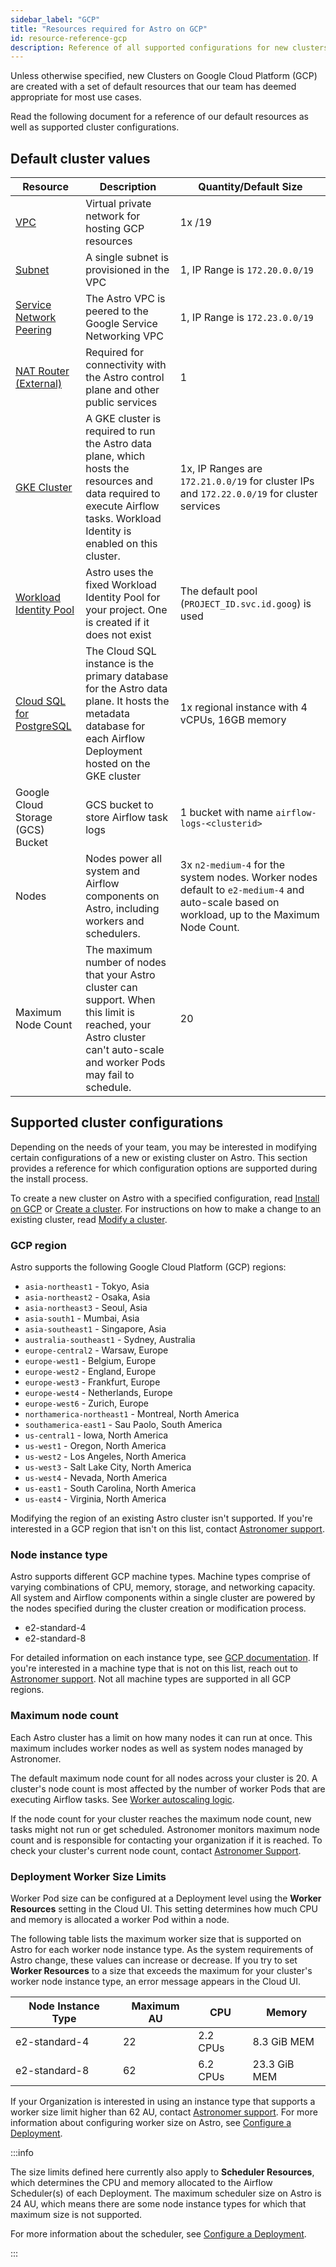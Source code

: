 ```yaml
---
sidebar_label: "GCP"
title: "Resources required for Astro on GCP"
id: resource-reference-gcp
description: Reference of all supported configurations for new clusters on Astro in Google Cloud Platform (GCP).
---
```


Unless otherwise specified, new Clusters on Google Cloud Platform (GCP) are created with a set of default resources that our team has deemed appropriate for most use cases.

Read the following document for a reference of our default resources as well as supported cluster configurations.

## Default cluster values

| Resource                | Description                                                                                          | Quantity/Default Size        |
| ----------------------- | ---------------------------------------------------------------------------------------------------- | ---------------------------- |
| [VPC](https://cloud.google.com/vpc/docs/vpc)                     | Virtual private network for hosting GCP resources                                                                | 1x /19                            |
| [Subnet](https://cloud.google.com/vpc/docs/subnets)                  | A single subnet is provisioned in the VPC                                                            | 1, IP Range is `172.20.0.0/19` |
| [Service Network Peering](https://cloud.google.com/vpc/docs/configure-private-services-access) | The Astro VPC is peered to the Google Service Networking VPC                                         | 1, IP Range is `172.23.0.0/19` |
| [NAT Router (External)](https://cloud.google.com/nat/docs/overview)   | Required for connectivity with the Astro control plane and other public services                     | 1                            |
| [GKE Cluster](https://cloud.google.com/kubernetes-engine/docs/concepts/kubernetes-engine-overview)             | A GKE cluster is required to run the Astro data plane, which hosts the resources and data required to execute Airflow tasks. Workload Identity is enabled on this cluster. | 1x, IP Ranges are `172.21.0.0/19` for cluster IPs and `172.22.0.0/19` for cluster services |
| [Workload Identity Pool](https://cloud.google.com/iam/docs/manage-workload-identity-pools-providers) | Astro uses the fixed Workload Identity Pool for your project. One is created if it does not exist | The default pool (`PROJECT_ID.svc.id.goog`) is used |
| [Cloud SQL for PostgreSQL](https://cloud.google.com/sql/docs/postgres) | The Cloud SQL instance is the primary database for the Astro data plane. It hosts the metadata database for each Airflow Deployment hosted on the GKE cluster | 1x regional instance with 4 vCPUs, 16GB memory |
| Google Cloud Storage (GCS) Bucket | GCS bucket to store Airflow task logs | 1 bucket with name `airflow-logs-<clusterid>` |
| Nodes | Nodes power all system and Airflow components on Astro, including workers and schedulers. | 3x `n2-medium-4` for the system nodes. Worker nodes default to `e2-medium-4` and auto-scale based on workload, up to the Maximum Node Count.  |
| Maximum Node Count | The maximum number of nodes that your Astro cluster can support. When this limit is reached, your Astro cluster can't auto-scale and worker Pods may fail to schedule. | 20 |


## Supported cluster configurations

Depending on the needs of your team, you may be interested in modifying certain configurations of a new or existing cluster on Astro. This section provides a reference for which configuration options are supported during the install process.

To create a new cluster on Astro with a specified configuration, read [Install on GCP](install-gcp.md) or [Create a cluster](create-cluster.md). For instructions on how to make a change to an existing cluster, read [Modify a cluster](modify-cluster.md).

### GCP region

Astro supports the following Google Cloud Platform (GCP) regions:

- `asia-northeast1` - Tokyo, Asia
- `asia-northeast2` - Osaka, Asia
- `asia-northeast3` - Seoul, Asia
- `asia-south1` - Mumbai, Asia
- `asia-southeast1` - Singapore, Asia
- `australia-southeast1` - Sydney, Australia
- `europe-central2` - Warsaw, Europe
- `europe-west1` - Belgium, Europe
- `europe-west2` - England, Europe
- `europe-west3` - Frankfurt, Europe
- `europe-west4` - Netherlands, Europe
- `europe-west6` - Zurich, Europe
- `northamerica-northeast1` - Montreal, North America
- `southamerica-east1` - Sau Paolo, South America
- `us-central1` - Iowa, North America
- `us-west1` - Oregon, North America
- `us-west2` - Los Angeles, North America
- `us-west3` - Salt Lake City, North America
- `us-west4` - Nevada, North America
- `us-east1` - South Carolina, North America
- `us-east4` - Virginia, North America

Modifying the region of an existing Astro cluster isn't supported. If you're interested in a GCP region that isn't on this list, contact [Astronomer support](https://support.astronomer.io).

### Node instance type

Astro supports different GCP machine types. Machine types comprise of varying combinations of CPU, memory, storage, and networking capacity. All system and Airflow components within a single cluster are powered by the nodes specified during the cluster creation or modification process.

- e2-standard-4
- e2-standard-8

For detailed information on each instance type, see [GCP documentation](https://cloud.google.com/compute/docs/machine-types). If you're interested in a machine type that is not on this list, reach out to [Astronomer support](https://support.astronomer.io/). Not all machine types are supported in all GCP regions.

### Maximum node count

Each Astro cluster has a limit on how many nodes it can run at once. This maximum includes worker nodes as well as system nodes managed by Astronomer.

The default maximum node count for all nodes across your cluster is 20. A cluster's node count is most affected by the number of worker Pods that are executing Airflow tasks. See [Worker autoscaling logic](configure-deployment-resources.md#worker-autoscaling-logic).

If the node count for your cluster reaches the maximum node count, new tasks might not run or get scheduled. Astronomer monitors maximum node count and is responsible for contacting your organization if it is reached. To check your cluster's current node count, contact [Astronomer Support](https://support.astronomer.io).

### Deployment Worker Size Limits

Worker Pod size can be configured at a Deployment level using the **Worker Resources** setting in the Cloud UI. This setting determines how much CPU and memory is allocated a worker Pod within a node.

The following table lists the maximum worker size that is supported on Astro for each worker node instance type. As the system requirements of Astro change, these values can increase or decrease. If you try to set **Worker Resources** to a size that exceeds the maximum for your cluster's worker node instance type, an error message appears in the Cloud UI.

| Node Instance Type | Maximum AU | CPU       | Memory       |
|--------------------|------------|-----------|--------------|
| e2-standard-4      | 22         | 2.2 CPUs  | 8.3  GiB MEM |
| e2-standard-8      | 62         | 6.2 CPUs  | 23.3 GiB MEM |

If your Organization is interested in using an instance type that supports a worker size limit higher than 62 AU, contact [Astronomer support](https://support.astronomer.io). For more information about configuring worker size on Astro, see [Configure a Deployment](configure-deployment-resources.md#worker-resources).

:::info

The size limits defined here currently also apply to **Scheduler Resources**, which determines the CPU and memory allocated to the Airflow Scheduler(s) of each Deployment. The maximum scheduler size on Astro is 24 AU, which means there are some node instance types for which that maximum size is not supported.

For more information about the scheduler, see [Configure a Deployment](configure-deployment-resources.md#scheduler-resources).

:::
